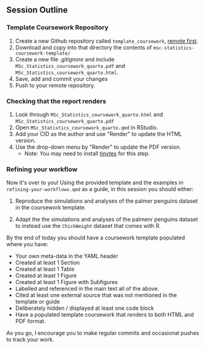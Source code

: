 ## Session Outline 

### Template Coursework Repository

1. Create a new Github repository called `template_coursework`, [remote first](https://happygitwithr.com/new-github-first). 
2. Download and copy into that directory the contents of `msc-statistics-coursework-template/`
3. Create a new file *.gitignore* and include `MSc_Statistics_coursework_quarto.pdf` and `MSc_Statistics_coursework_quarto.html`. 
4. Save, add and commit your changes
5. Push to your remote repository. 

### Checking that the report renders 

1. Look through `MSc_Statistics_coursework_quarto.html` and `MSc_Statistics_coursework_quarto.pdf`
2. Open `MSc_Statistics_coursework_quarto.qmd` in RStudio.
3. Add your CID as the author and use "Render" to update the HTML version.
4. Use the drop-down menu by "Render" to update the PDF version. 
	- Note: You may need to install [tinytex](https://quarto.org/docs/output-formats/pdf-engine.html) for this step.


### Refining your workflow 

Now it's over to you! Using the provided template and the examples in `refining-your-workflows.qmd` as a guide, in this session you should either: 

1) Reproduce the simulations and analyses of the palmer penguins dataset in the coursework template.

2) Adapt the the simulations and analyses of the palmenr penguins dataset to instead use the `ChickWeight` dataset that comes with R.

By the end of today you should have a coursework template populated where you have: 

- Your own meta-data in the YAML header
- Created at least 1 Section
- Created at least 1 Table
- Created at least 1 Figure
- Created at least 1 Figure with Subfigures
- Labelled and referenced in the main text all of the above.
- Cited at least one external source that was not mentioned in the template or guide
- Deliberately hidden / displayed at least one code block 
- Have a populated template coursework that renders to both HTML and PDF format. 

As you go, I encourage you to make regular commits and occasional pushes to track your work.

